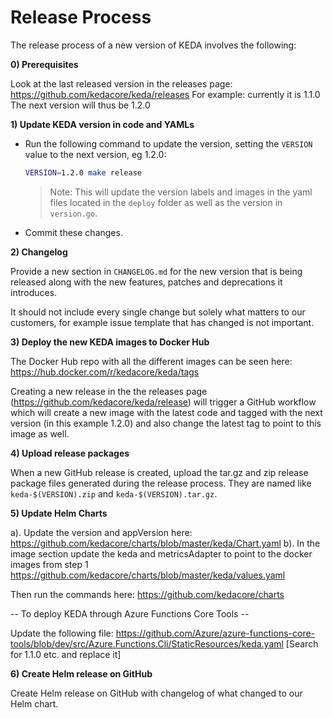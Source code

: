# Release Process

The release process of a new version of KEDA involves the following: 

**0) Prerequisites**

Look at the last released version in the releases page: https://github.com/kedacore/keda/releases
For example: currently it is 1.1.0
The next version will thus be 1.2.0

**1) Update KEDA version in code and YAMLs**

* Run the following command to update the version, setting the `VERSION` value to the next version, eg 1.2.0:
    ```bash
    VERSION=1.2.0 make release
    ```
    > Note: This will update the version labels and images in the yaml files located in the `deploy` folder as well as the version in `version.go`.
* Commit these changes.

**2) Changelog**

Provide a new section in `CHANGELOG.md` for the new version that is being released along with the new features, patches and deprecations it introduces. 

It should not include every single change but solely what matters to our customers, for example issue template that has changed is not important.

**3) Deploy the new KEDA images to Docker Hub**

The Docker Hub repo with all the different images can be seen here: https://hub.docker.com/r/kedacore/keda/tags

Creating a new release in the the releases page (https://github.com/kedacore/keda/release) will trigger a GitHub workflow which will create a new image with the latest code and tagged with the next version (in this example 1.2.0) and also change the latest tag to point to this image as well.

**4) Upload release packages**

When a new GitHub release is created, upload the tar.gz and zip release package files generated during the release process.
They are named like `keda-$(VERSION).zip` and `keda-$(VERSION).tar.gz`.

**5) Update Helm Charts**

a). Update the version and appVersion here:  https://github.com/kedacore/charts/blob/master/keda/Chart.yaml 
b). In the image section update the keda and metricsAdapter to point to the docker images from step 1 https://github.com/kedacore/charts/blob/master/keda/values.yaml

Then run the commands here: https://github.com/kedacore/charts

-- To deploy KEDA through Azure Functions Core Tools --

Update the following file: 
https://github.com/Azure/azure-functions-core-tools/blob/dev/src/Azure.Functions.Cli/StaticResources/keda.yaml
[Search for 1.1.0 etc. and replace it]

**6) Create Helm release on GitHub**

Create Helm release on GitHub with changelog of what changed to our Helm chart.
